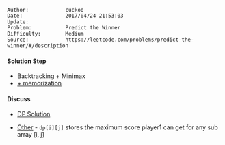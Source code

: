
    Author:            cuckoo
    Date:              2017/04/24 21:53:03
    Update:            
    Problem:           Predict the Winner
    Difficulty:        Medium
    Source:            https://leetcode.com/problems/predict-the-winner/#/description

#### Solution Step
 - Backtracking + Minimax
 - [+ memorization](https://discuss.leetcode.com/topic/76323/dp-o-n-2-mit-ocw-solution-explanation)

#### Discuss
 - [DP Solution](https://discuss.leetcode.com/topic/76830/java-9-lines-dp-solution-easy-to-understand-with-improvement-to-o-n-space-complexity)

 - [Other](https://discuss.leetcode.com/topic/76327/c-dp-solution-with-explanation) - `dp[i][j]` stores the maximum score player1 can get for any sub array [i, j]
